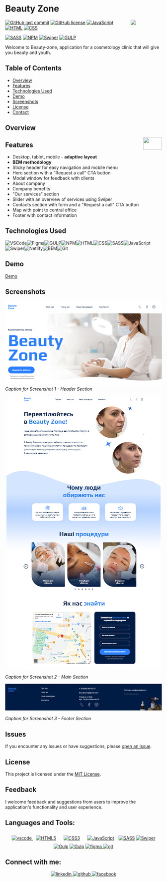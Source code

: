 # Beauty Zone

<img align="right" src="https://media.giphy.com/media/du3J3cXyzhj75IOgvA/giphy.gif" width="100"/>

[![GitHub last commit](https://img.shields.io/github/last-commit/Sokolova88/Beauty-zone)](https://github.com/Sokolova88/Beauty-zone/commits/main)
[![GitHub license](https://img.shields.io/github/license/Sokolova88/Beauty-zone)](https://github.com/Sokolova88/Beauty-zone/blob/main/LICENSE)
[![JavaScript](https://img.shields.io/badge/JavaScript-Latest-yellow.svg)](https://developer.mozilla.org/en-US/docs/Web/JavaScript)
[![HTML](https://img.shields.io/badge/HTML5-<!DOCTYPE%20html>-orange)](https://developer.mozilla.org/en-US/docs/Web/HTML)
[![CSS](https://img.shields.io/badge/CSS3-styles-blue)](https://developer.mozilla.org/en-US/docs/Web/CSS)

[![SASS](https://img.shields.io/badge/SASS-pink)](https://sass-lang.com/)
[![NPM](https://img.shields.io/badge/npm-red)](https://www.npmjs.com/)
[![Swiper](https://img.shields.io/badge/swiper-blue)](https://swiperjs.com/)
[![GULP](https://img.shields.io/badge/Gulp-tomato)](https://gulpjs.com/)

Welcome to Beauty-zone, application for a cosmetology clinic that will give you beauty and youth.

## Table of Contents

- [Overview](#overview)
- [Features](#features)
- [Technologies Used](#technologies-used)
- [Demo](#demo)
- [Screenshots](#screenshots)
- [License](#license)
- [Contact](#connect-with-me)

## Overview

<img align="right" src="./img/favicon/favicon.png" width="60" height="40" color="black"/>

<!-- **Beauty-zone**  -----Overview-----
 -->

## Features

- Desktop, tablet, mobile - **adaptive layout**
- **BEM methodology**
- Sticky header for easy navigation and mobile menu
- Hero section with a "Request a call" CTA button
- Modal window for feedback with clients
- About company
- Company benefits
- "Our services" section
- Slider with an overview of services using Swiper
- Contacts section with form and a "Request a call" CTA button
- Map with point to central office
- Footer with contact information

## Technologies Used

![VSCode](https://img.shields.io/badge/Visual_Studio_Code-0078D4?style=for-the-badge&logo=visual%20studio%20code&logoColor=white)![Figma](https://img.shields.io/badge/Figma-F24E1E?style=for-the-badge&logo=figma&logoColor=white)![GULP](https://img.shields.io/badge/GULP-lightgrey?style=for-the-badge&logo=gulp)![NPM](https://img.shields.io/badge/npm-CB3837?style=for-the-badge&logo=npm&logoColor=white)![HTML](https://img.shields.io/badge/HTML5-E34F26.svg?style=for-the-badge&logo=HTML5&logoColor=white)![CSS](https://img.shields.io/badge/CSS3-1572B6.svg?style=for-the-badge&logo=CSS3&logoColor=white)![SASS](https://img.shields.io/badge/Sass-CC6699?style=for-the-badge&logo=sass&logoColor=white)![JavaScript](https://img.shields.io/badge/JavaScript-F7DF1E.svg?style=for-the-badge&logo=JavaScript&logoColor=black)![Swiper](https://img.shields.io/badge/Swiper-007aff?style=for-the-badge&logo=swiper)![Netlify](https://img.shields.io/badge/Netlify-00C7B7?style=for-the-badge&logo=netlify&logoColor=white)![BEM](https://img.shields.io/badge/BEM-052433?style=for-the-badge&logo=BEM&logoColor=white)![Git](https://img.shields.io/badge/Git-black?style=for-the-badge&logo=git)

## Demo

[Demo](https://sokolova88.github.io/Beauty-zone/)

## Screenshots

![Home Page](./src/screen/header-page.png) _Caption for Screenshot 1 - Header Section_

<p align="center">
  <img src="./src/screen/main-page.png" alt="Screenshot 2 - Main Section">
</p>

_Caption for Screenshot 2 - Main Section_

<p align="center">
  <img src="./src/screen/footer-page.png" alt="Screenshot 3 - Footer Section">
</p>

_Caption for Screenshot 3 - Footer Section_

## Issues

If you encounter any issues or have suggestions, please
[open an issue](https://github.com/Sokolova88/Beauty-zone/issues).

## License

This project is licensed under the [MIT License](LICENSE).

## Feedback

I welcome feedback and suggestions from users to improve the application's functionality and user
experience.

## Languages and Tools:

<div align="center">

<a href="https://code.visualstudio.com/" target="_blank" rel="noreferrer"><img src="https://www.svgrepo.com/show/374171/vscode.svg" alt="vscode" width="40" height="40"/>
</a>
<a href="https://en.wikipedia.org/wiki/HTML5" target="_blank"><img style="margin: 10px" src="https://www.svgrepo.com/show/452228/html-5.svg" alt="HTML5" height="40" /></a>
<a href="https://www.w3schools.com/css/" target="_blank"><img style="margin: 10px" src="https://www.svgrepo.com/show/373535/css.svg" alt="CSS3" height="40" /></a>
<a href="https://www.javascript.com/" target="_blank"><img style="margin: 10px" src="https://www.svgrepo.com/show/452045/js.svg" alt="JavaScript" height="40" /></a>
<a href="https://sass-lang.com/" target="_blank" rel="noreferrer"><img src="https://www.svgrepo.com/show/354310/sass.svg" width="36" height="36" alt="SASS" /></a>
<a href="https://swiperjs.com/" target="_blank" rel="noreferrer"><img src="https://swiperjs.com/images/swiper-logo.svg" width="36" height="36" alt="Swiper" /></a>
<a href="https://gulpjs.com/" target="_blank" rel="noreferrer"><img src="https://www.svgrepo.com/show/353845/gulp.svg" width="36" height="36" alt="Gulp" /></a>
<a href="https://www.npmjs.com/" target="_blank" rel="noreferrer"><img src="https://www.svgrepo.com/show/452077/npm.svg" width="36" height="36" alt="Gulp" /></a>
<a href="https://www.figma.com/" target="_blank" rel="noreferrer"><img src="https://www.svgrepo.com/show/448222/figma.svg" alt="figma" width="40" height="40"/>
</a>
<a href="https://git-scm.com/" target="_blank" rel="noreferrer"><img src="https://www.svgrepo.com/show/452210/git.svg" alt="git" width="40" height="40"/>
</a>

</div>

## Connect with me:

<div align="center">
<a href="https://www.linkedin.com/in/anna-sokolova-71244a200/" target="_blank">
<img src="https://img.shields.io/badge/linkedin-%231E77B5.svg?&style=for-the-badge&logo=linkedin&logoColor=white" alt="linkedin" style="margin-bottom: 5px;" />
</a>
<a href="https://github.com/Sokolova88" target="_blank">
<img src="https://img.shields.io/badge/github-%2324292e.svg?&style=for-the-badge&logo=github&logoColor=white" alt="github" style="margin-bottom: 5px;" />
</a>
<a href="https://www.facebook.com/anchoysss" target="_blank">
<img src=https://img.shields.io/badge/facebook-%232E87FB.svg?&style=for-the-badge&logo=facebook&logoColor=white alt=facebook style="margin-bottom: 5px;" />
</a>
</div>
